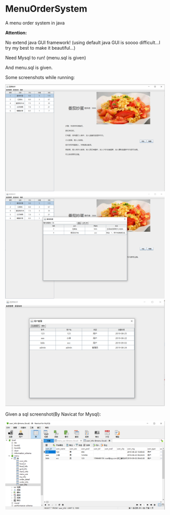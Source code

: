 # MenuOrderSystem
A menu order system in java

**Attention:**

No extend java GUI framework! (using default java GUI is soooo difficult...I try my best to make it beautiful...)

Need Mysql to run! (menu.sql is given)

And menu.sql is given.

Some screenshots while running:

<img src="https://github.com/Alonesand/MenuOrderSystem/blob/master/screenshots/userUI.png" style="zoom: 50%;" />

<img src="https://github.com/Alonesand/MenuOrderSystem/blob/master/screenshots/searchUI.png" style="zoom:50%;" />

<img src="https://github.com/Alonesand/MenuOrderSystem/blob/master/screenshots/GodUI(Admin).png" style="zoom:50%;" />

Given a sql screenshot(By Navicat for Mysql):

<img src="https://github.com/Alonesand/MenuOrderSystem/blob/master/screenshots/Mysql.png" style="zoom:60%;" />
